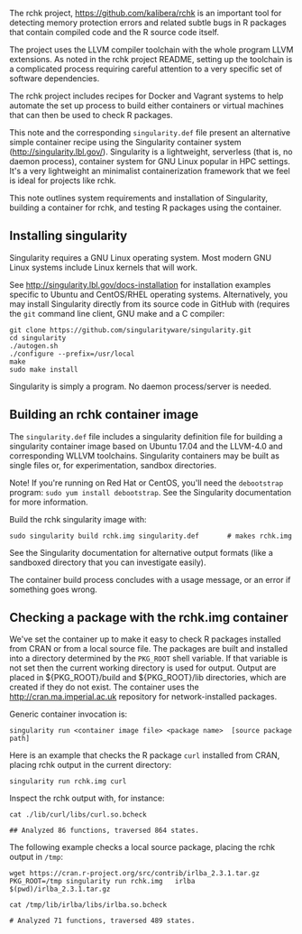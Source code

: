 The rchk project, https://github.com/kalibera/rchk is an important tool for
detecting memory protection errors and related subtle bugs in R packages that
contain compiled code and the R source code itself.

The project uses the LLVM compiler toolchain with the whole program LLVM
extensions. As noted in the rchk project README, setting up the toolchain is a
complicated process requiring careful attention to a very specific set of
software dependencies.

The rchk project includes recipes for Docker and Vagrant systems to help
automate the set up process to build either containers or virtual machines that
can then be used to check R packages.

This note and the corresponding `singularity.def` file present an alternative
simple container recipe using the Singularity container system
(http://singularity.lbl.gov/). Singularity is a lightweight, serverless (that
is, no daemon process), container system for GNU Linux popular in HPC settings.
It's a very lightweight an minimalist containerization framework that we feel
is ideal for projects like rchk.

This note outlines system requirements and installation of Singularity,
building a container for rchk, and testing R packages using the container.


## Installing singularity

Singularity requires a GNU Linux operating system. Most modern GNU Linux
systems include Linux kernels that will work.

See http://singularity.lbl.gov/docs-installation for installation examples
specific to Ubuntu and CentOS/RHEL operating systems. Alternatively,
you may install Singularity directly from its source code in GitHub with
(requires the `git` command line client, GNU make and a C compiler:

```
git clone https://github.com/singularityware/singularity.git
cd singularity
./autogen.sh
./configure --prefix=/usr/local
make
sudo make install
``` 

Singularity is simply a program. No daemon process/server is needed.


## Building an rchk container image

The `singularity.def` file includes a singularity definition file for building
a singularity container image based on Ubuntu 17.04 and the LLVM-4.0 and
corresponding WLLVM toolchains.  Singularity containers may be built as single
files or, for experimentation, sandbox directories.

Note! If you're running on Red Hat or CentOS, you'll need the `debootstrap`
program: `sudo yum install debootstrap`. See the Singularity documentation for
more information.

Build the rchk singularity image with:
```
sudo singularity build rchk.img singularity.def       # makes rchk.img
```
See the Singularity documentation for alternative output formats (like
a sandboxed directory that you can investigate easily).

The container build process concludes with a usage message, or an error if
something goes wrong.

## Checking a package with the rchk.img container

We've set the container up to make it easy to check R packages installed from
CRAN or from a local source file. The packages are built and installed into a
directory determined by the `PKG_ROOT` shell variable. If that variable is not
set then the current working directory is used for output.  Output are placed
in ${PKG_ROOT}/build and ${PKG_ROOT}/lib directories, which are created if they
do not exist. The container uses the http://cran.ma.imperial.ac.uk repository
for network-installed packages.

Generic container invocation is:
```
singularity run <container image file> <package name>  [source package path]
```

Here is an example that checks the R package `curl` installed from CRAN,
placing rchk output in the current directory:
```
singularity run rchk.img curl
```

Inspect the rchk output with, for instance:
```
cat ./lib/curl/libs/curl.so.bcheck 

## Analyzed 86 functions, traversed 864 states.
```

The following example checks a local source package, placing the rchk
output in `/tmp`:
```
wget https://cran.r-project.org/src/contrib/irlba_2.3.1.tar.gz
PKG_ROOT=/tmp singularity run rchk.img   irlba   $(pwd)/irlba_2.3.1.tar.gz

cat /tmp/lib/irlba/libs/irlba.so.bcheck 

# Analyzed 71 functions, traversed 489 states.
```
